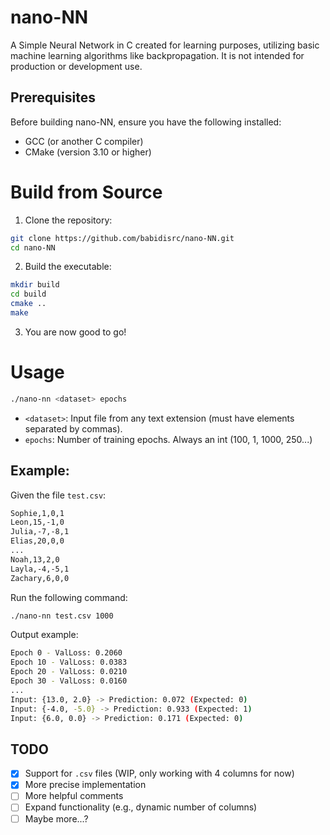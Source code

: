 # nano-NN
A Simple Neural Network in C created for learning purposes, utilizing basic machine learning algorithms like backpropagation. It is not intended for production or development use.

## Prerequisites
Before building nano-NN, ensure you have the following installed:
- GCC (or another C compiler)
- CMake (version 3.10 or higher)

# Build from Source

1. Clone the repository:

```bash
git clone https://github.com/babidisrc/nano-NN.git
cd nano-NN
```

2. Build the executable:

```bash
mkdir build
cd build
cmake ..
make
```

3. You are now good to go!

# Usage

```bash
./nano-nn <dataset> epochs
```

- `<dataset>`: Input file from any text extension (must have elements separated by commas).
- `epochs`: Number of training epochs. Always an int (100, 1, 1000, 250...)

## Example:

Given the file `test.csv`:

```bash
Sophie,1,0,1
Leon,15,-1,0
Julia,-7,-8,1
Elias,20,0,0
...
Noah,13,2,0
Layla,-4,-5,1
Zachary,6,0,0
```

Run the following command:

```bash
./nano-nn test.csv 1000
```

Output example:

```bash
Epoch 0 - ValLoss: 0.2060
Epoch 10 - ValLoss: 0.0383
Epoch 20 - ValLoss: 0.0210
Epoch 30 - ValLoss: 0.0160
...
Input: {13.0, 2.0} -> Prediction: 0.072 (Expected: 0)
Input: {-4.0, -5.0} -> Prediction: 0.933 (Expected: 1)
Input: {6.0, 0.0} -> Prediction: 0.171 (Expected: 0)
```

## TODO
- [X] Support for `.csv` files (WIP, only working with 4 columns for now)
- [X] More precise implementation
- [ ] More helpful comments
- [ ] Expand functionality (e.g., dynamic number of columns)
- [ ] Maybe more...?